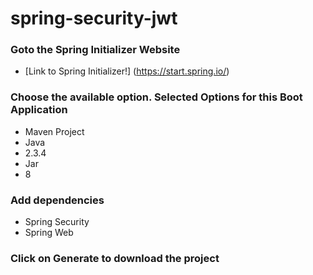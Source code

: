 # spring-security-jwt

### Goto the Spring Initializer Website
  - [Link to Spring Initializer!] (https://start.spring.io/)
  
### Choose the available option. Selected Options for this Boot Application
  - Maven Project
  - Java
  - 2.3.4
  - Jar
  - 8
  
### Add dependencies
  - Spring Security
  - Spring Web

### Click on Generate to download the project